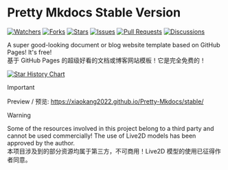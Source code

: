 # Pretty Mkdocs Stable Version

<a href="https://github.com/Xiaokang2022/Pretty-Mkdocs/watchers"><img alt="Watchers" src="https://img.shields.io/github/watchers/Xiaokang2022/Pretty-Mkdocs?label=Watchers&logo=github&style=flat" title="Watchers" /></a>
<a href="https://github.com/Xiaokang2022/Pretty-Mkdocs/forks"><img alt="Forks" src="https://img.shields.io/github/forks/Xiaokang2022/Pretty-Mkdocs?label=Forks&logo=github&style=flat" title="Forks" /></a>
<a href="https://github.com/Xiaokang2022/Pretty-Mkdocs/stargazers"><img alt="Stars" src="https://img.shields.io/github/stars/Xiaokang2022/Pretty-Mkdocs?label=Stars&color=gold&logo=github&style=flat" title="Stars" /></a>
<a href="https://github.com/Xiaokang2022/Pretty-Mkdocs/issues"><img alt="Issues" src="https://img.shields.io/github/issues/Xiaokang2022/Pretty-Mkdocs?label=Issues&logo=github" title="Issues" /></a>
<a href="https://github.com/Xiaokang2022/Pretty-Mkdocs/pulls"><img alt="Pull Requests" src="https://img.shields.io/github/issues-pr/Xiaokang2022/Pretty-Mkdocs?label=Pull%20Requests&logo=github" title="Pull Requests" /></a>
<a href="https://github.com/Xiaokang2022/Pretty-Mkdocs/discussions"><img alt="Discussions" src="https://img.shields.io/github/discussions/Xiaokang2022/Pretty-Mkdocs?label=Discussions&logo=github" title="Discussions" /></a>

A super good-looking document or blog website template based on GitHub Pages! It's free!  
基于 GitHub Pages 的超级好看的文档或博客网站模板！它是完全免费的！

<p>
    <a href="https://star-history.com/#Xiaokang2022/Pretty-Mkdocs&Date">
        <picture>
            <source media="(prefers-color-scheme: dark)" srcset="https://api.star-history.com/svg?repos=Xiaokang2022/Pretty-Mkdocs&type=Date&theme=dark" />
            <source media="(prefers-color-scheme: light)" srcset="https://api.star-history.com/svg?repos=Xiaokang2022/Pretty-Mkdocs&type=Date" />
            <img alt="Star History Chart" src="https://api.star-history.com/svg?repos=Xiaokang2022/Pretty-Mkdocs&type=Date" />
        </picture>
    </a>
</p>

> [!IMPORTANT]
> Preview / 预览: https://xiaokang2022.github.io/Pretty-Mkdocs/stable/

> [!WARNING]  
> Some of the resources involved in this project belong to a third party and cannot be used commercially! The use of Live2D models has been approved by the author.  
> 本项目涉及到的部分资源均属于第三方，不可商用！Live2D 模型的使用已征得作者同意。
